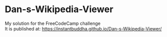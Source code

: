 # Dan-s-Wikipedia-Viewer
My solution for the FreeCodeCamp challenge  
It is published at: https://instantbuddha.github.io/Dan-s-Wikipedia-Viewer/
